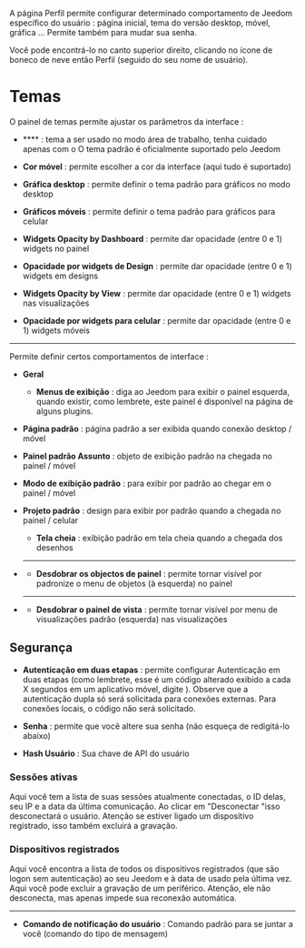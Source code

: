A página Perfil permite configurar determinado comportamento de
Jeedom específico do usuário : página inicial, tema do
versão desktop, móvel, gráfica ... Permite
também para mudar sua senha.

Você pode encontrá-lo no canto superior direito, clicando no ícone de boneco de neve
então Perfil (seguido do seu nome de usuário).

Temas 
======

O painel de temas permite ajustar os parâmetros da interface :

-   **** : tema a ser usado no modo área de trabalho, tenha cuidado apenas com o
    O tema padrão é oficialmente suportado pelo Jeedom

-   **Cor móvel** : permite escolher a cor da interface
    (aqui tudo é suportado)

-   **Gráfica desktop** : permite definir o tema padrão para
    gráficos no modo desktop

-   **Gráficos móveis** : permite definir o tema padrão para
    gráficos para celular

-   **Widgets Opacity by Dashboard** : permite dar opacidade
    (entre 0 e 1) widgets no painel

-   **Opacidade por widgets de Design** : permite dar opacidade
    (entre 0 e 1) widgets em designs

-   **Widgets Opacity by View** : permite dar opacidade (entre
    0 e 1) widgets nas visualizações

-   **Opacidade por widgets para celular** : permite dar opacidade
    (entre 0 e 1) widgets móveis

 
---------

Permite definir certos comportamentos de interface :

-   **Geral**

    -   **Menus de exibição** : diga ao Jeedom para exibir o painel
        esquerda, quando existir, como lembrete, este painel é
        disponível na página de alguns plugins.

-   **Página padrão** : página padrão a ser exibida quando
    conexão desktop / móvel

-   **Painel padrão Assunto** : objeto de exibição padrão
    na chegada no painel / móvel

-   **Modo de exibição padrão** : para exibir por padrão ao chegar em
    o painel / móvel

-   **Projeto padrão** : design para exibir por padrão quando
    a chegada no painel / celular

    -   **Tela cheia** : exibição padrão em tela cheia quando
        a chegada dos desenhos
        
-   ****

    -   **Desdobrar os objectos de painel** : permite tornar visível por
        padronize o menu de objetos (à esquerda) no painel

-   ****

    -   **Desdobrar o painel de vista** : permite tornar visível por
        menu de visualizações padrão (esquerda) nas visualizações

Segurança 
--------

-   **Autenticação em duas etapas** : permite configurar
    Autenticação em duas etapas (como lembrete, esse é um código alterado
    exibido a cada X segundos em um aplicativo móvel, digite
    ). Observe que a autenticação dupla só será solicitada para conexões externas. Para conexões locais, o código não será solicitado.

-   **Senha** : permite que você altere sua senha (não
    esqueça de redigitá-lo abaixo)

-   **Hash Usuário** : Sua chave de API do usuário

### Sessões ativas 

Aqui você tem a lista de suas sessões atualmente conectadas, o ID delas,
seu IP e a data da última comunicação. Ao clicar em
"Desconectar "isso desconectará o usuário. Atenção se estiver ligado
um dispositivo registrado, isso também excluirá a gravação.

### Dispositivos registrados 

Aqui você encontra a lista de todos os dispositivos registrados (que são
logon sem autenticação) ao seu Jeedom e à data de
usado pela última vez. Aqui você pode excluir a gravação de um
periférico. Atenção, ele não desconecta, mas apenas impede
sua reconexão automática.

 
-------------

-   **Comando de notificação do usuário** : Comando padrão para
    se juntar a você (comando do tipo de mensagem)


